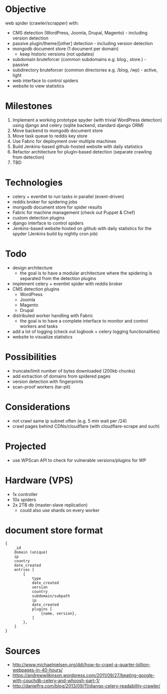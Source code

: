 # Objective
web spider (crawler/scrapper) with:
- CMS detection (WordPress, Joomla, Drupal, Magento) - including version detection
- passive plugin/theme/[other] detection - including version detection
- mongodb document store (1 document per domain)
    - keep historic versions (not updates)
- subdomain bruteforcer (common subdomains e.g. blog., store.) - passive
- subdirectory bruteforcer (common directories e.g. /blog, /wp) - active, light
- web interface to control spiders
- website to view statistics

# Milestones
1. Implement a working prototype spyder (with trivial WordPress detection) using django and celery (sqlite backend, standard django ORM)
2. Move backend to mongodb document store
3. Move task queue to reddis key store
4. Use Fabric for deployment over multiple machines
5. Build Jenkins-based github-hosted website with daily statistics
6. Refactor architecture for plugin-based detection (separate crawling from detection)
7. TBD

# Technologies
- celery + eventlet to run tasks in parallel (event-driven)
- reddis broker for spidering jobs
- mongodb document store for spider results
- Fabric for machine management (check out Puppet & Chef)
- custom detection plugins
- django interface to control spiders
- Jenkins-based website hosted on github with daily statistics for the spyder (Jenkins build by nightly cron job)

# Todo
- design architecture
    - the goal is to have a modular architecture where the spidering is separated from
      the detection plugins
- implement celery + eventlet spider with reddis broker
- CMS detection plugins
	- WordPress
	- Joomla
	- Magento
	- Drupal
- distributed worker handling with Fabric
    - the goal is to have a complete interface to monitor and control workers and tasks
- add a lot of logging (check out logbook + celery logging functionalities)
- website to visualize statistics

# Possibilities
- truncate/limit number of bytes downloaded (200kb chunks)
- add extraction of domains from spidered pages
- version detection with fingerprints
- scan-proof workers (tar-pit)

# Considerations
- not crawl same ip subnet often (e.g. 5 min wait per /24)
- crawl pages behind CDNs/cloudflare (with cloudflare-scrape and such)

# Projected
- use WPScan API to check for vulnerable versions/plugins for WP

# Hardware (VPS)
- 1x controller
- 10x spiders
- 2x 2TB db (master-slave replication)
    - could also use shards on every worker

# document store format
```
{
	_id
	domain (unique)
	ip
	country
	date_created
	entries [
		{
			type
			date_created
			version
			country
			subdomain/subpath
			ip
			date_created
			plugins [
				{name, version},
			]
		},
	]
}
```

# Sources
- http://www.michaelnielsen.org/ddi/how-to-crawl-a-quarter-billion-webpages-in-40-hours/
- https://andrewwilkinson.wordpress.com/2011/09/27/beating-google-with-couchdb-celery-and-whoosh-part-1/
- http://danielfrg.com/blog/2013/09/11/django-celery-readability-crawler/

